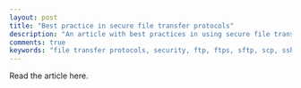 ```yaml
---
layout: post
title: "Best practice in secure file transfer protocols"
description: "An article with best practices in using secure file transfer protocols"
comments: true
keywords: "file transfer protocols, security, ftp, ftps, sftp, scp, ssh"
---
```


Read the article here.
